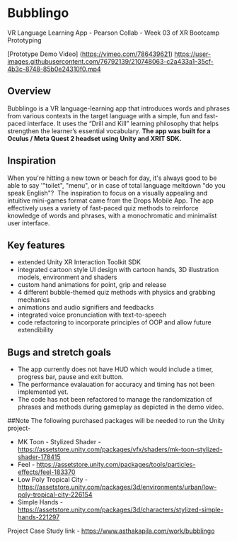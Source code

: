 # Bubblingo

VR Language Learning App - Pearson Collab - Week 03 of XR Bootcamp Prototyping

[Prototype Demo Video] (https://vimeo.com/786439621)
https://user-images.githubusercontent.com/76792139/210748063-c2a433a1-35cf-4b3c-8748-85b0e24310f0.mp4

## Overview
Bubblingo is a VR language-learning app that introduces words and phrases from various contexts in the target language with a simple, fun and fast-paced interface. It uses the “Drill and Kill” learning philosophy that helps strengthen the learner’s essential vocabulary.
**The app was built for a Oculus / Meta Quest 2 headset using Unity and XRIT SDK.**

## Inspiration
When you're hitting a new town or beach for day, it's always good to be able to say '"toilet", "menu", or in case of total language meltdown "do you speak English"? ‍
The inspiration to focus on a visually appealing and intuitive mini-games format came from the Drops Mobile App. The app effectively uses a variety of fast-paced quiz methods to reinforce knowledge of words and phrases, with a monochromatic and minimalist user interface.

## Key features
- extended Unity XR Interaction Toolkit SDK
- integrated cartoon style UI design with cartoon hands, 3D illustration models, environment and shaders
- custom hand animations for point, grip and release
- 4 different bubble-themed quiz methods with physics and grabbing mechanics
- animations and audio signifiers and feedbacks 
- integrated voice pronunciation with text-to-speech
- code refactoring to incorporate principles of OOP and allow future extendibility

## Bugs and stretch goals
- The app currently does not have HUD which would include a timer, progress bar, pause and exit button.
- The performance evalauation for accuracy and timing has not been implemented yet.
- The code has not been refactored to manage the randomization of phrases and methods during gameplay as depicted in the demo video.

##Note 
The following purchased packages will be needed to run the Unity project-
- MK Toon - Stylized Shader - https://assetstore.unity.com/packages/vfx/shaders/mk-toon-stylized-shader-178415
- Feel - https://assetstore.unity.com/packages/tools/particles-effects/feel-183370
- Low Poly Tropical City - https://assetstore.unity.com/packages/3d/environments/urban/low-poly-tropical-city-226154
- Simple Hands - https://assetstore.unity.com/packages/3d/characters/stylized-simple-hands-221297

Project Case Study link - https://www.asthakapila.com/work/bubblingo










